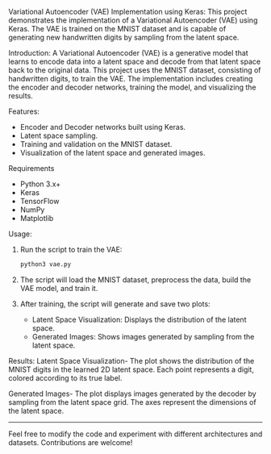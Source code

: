 Variational Autoencoder (VAE) Implementation using Keras:
This project demonstrates the implementation of a Variational Autoencoder (VAE) using Keras. The VAE is trained on the MNIST dataset and is capable of generating new handwritten digits by sampling from the latent space.

Introduction:
A Variational Autoencoder (VAE) is a generative model that learns to encode data into a latent space and decode from that latent space back to the original data. This project uses the MNIST dataset, consisting of handwritten digits, to train the VAE. The implementation includes creating the encoder and decoder networks, training the model, and visualizing the results.

Features:
- Encoder and Decoder networks built using Keras.
- Latent space sampling.
- Training and validation on the MNIST dataset.
- Visualization of the latent space and generated images.

Requirements
- Python 3.x+
- Keras
- TensorFlow
- NumPy
- Matplotlib
  
Usage:
1. Run the script to train the VAE:
    ```sh
    python3 vae.py
    ```
2. The script will load the MNIST dataset, preprocess the data, build the VAE model, and train it.

3. After training, the script will generate and save two plots:
   - Latent Space Visualization: Displays the distribution of the latent space.
   - Generated Images: Shows images generated by sampling from the latent space.

Results:
Latent Space Visualization-
The plot shows the distribution of the MNIST digits in the learned 2D latent space. Each point represents a digit, colored according to its true label.

Generated Images-
The plot displays images generated by the decoder by sampling from the latent space grid. The axes represent the dimensions of the latent space.

---

Feel free to modify the code and experiment with different architectures and datasets. Contributions are welcome!

